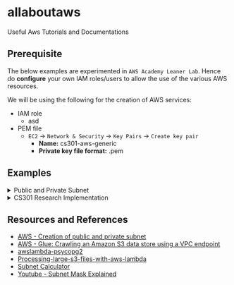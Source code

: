 # allaboutaws
Useful Aws Tutorials and Documentations

## Prerequisite 
The below examples are experimented in `AWS Academy Leaner Lab`. Hence do **configure** your own IAM roles/users to allow the use of the various AWS resources.

We will be using the following for the creation of AWS services:
- IAM role
    - asd
- PEM file
    - `EC2` -> `Network & Security` -> `Key Pairs` -> `Create key pair`
        - **Name:** cs301-aws-generic
        - **Private key file format:** .pem

## Examples 
<details>
<summary>Public and Private Subnet </summary>

<img src="static/vpc-private-public-subnet.png">  <!-- weight = "" height = "" -->

### Summary
We will be creating a 
- 1 vpc *(IP address of 10.0.0.0/16)* to allow **65534** hosts (256*256 - 2)
- 1 public subnet *(IP address of 10.0.1.0/24)* to allow **254** hosts (256 - 2)
- 1 private subnet *(IP address of 10.0.2.0/24)* to allow **254** hosts (256 - 2)

The key difference between a private and a public subnet is that private subnet associated with a route table that **doesn’t have a route to an internet gateway**.

### Implementation Steps

**NOTE:** You can click **VPC and more** to create a new VPC with 2 public and 2 private subnet configured automatically for you. Click [here](./static/aws-create-vpc-and-more.png) to see the visualisation!


1. Create VPC
    - `VPC (service)` -> `Virtual private cloud (left navigation menu)` -> `Your VPCs` -> `Create VPC`
        - **Name:** vpc-demo
        - **IPv4 CIDR:** 10.0.0.0/16
2. Create Subnet for both private and public
    - `VPC (service)` -> `Virtual private cloud (left navigation menu)` -> `Subnets` -> `Create subnet`
        - **VPC ID:** <select your VPC from (1)> 
        - **Subnet name:** subnet-public-1, subnet-private-1
        - **Availability Zone:** us-east-1a , us-east-1b *(you can allow AWS to choose for you but I assign manually for better control of resources later on)*
        - **IPv4 CIDR block:** 10.0.1.0/24 , 10.0.2.0/24 respectively
        - CLICK `add new subnet` to add more
3. Create a new Internet gateways
    - `VPC (service)` -> `Virtual private cloud (left navigation menu)` -> `Internet gateways` -> `Create internet gateway`
        - **Name tag:** demo-internet-gateway
    - Click on your gateway, from `Actions` -> `Attach to VPC` 
        - **Available VPCs**: <select your VPC from (1)> 
4. Create Route tables for your private and public subnets
    - Do note that a default route table is already attached during the creation of VPC. In this case we will be using the **default route table for the private subnet** since it is not routed to any internet gateway.
        <img src="static/aws-default-route-table.png">
    - Change the name of the default route table for the private subnet
        - `VPC (service)` -> `Virtual private cloud (left navigation menu)` -> `Route tables`
        - Find the default route table that is under your vpc and hover your mouse-tip to the `-` under the `Name` column.
            - **Edit Name:**: rt-private-1
    - Create route table for public subnet
        - `VPC (service)` -> `Virtual private cloud (left navigation menu)` -> `Route tables` -> `Create route table`
            - **Edit Name:**: rt-public
            - **VPC:** <select your VPC from (1)> 
        - Once created, click on `Edit Routes` and `Add route`
            - **Destination:** 0.0.0.0/0
            - **Target:** Click `Internet Gateway` and you will see the gateway that you have attached in (3)
5. Change the route table for your public subnet *(private subnet should already be attached to the default route table which you renamed at (4))*
    - `VPC (service)` -> `Virtual private cloud (left navigation menu)` -> `Subnets`
    - Click on your public subnet *(subnet-public-1)*
    - Under `Route table`, click `Edit route association` and change the route table ID
        - **Route table ID:**: rt-public
6. YAY! you have successfully setup a private and a public subnet under your own VPC! You can visualise the resource map by clicking on your `VPC`. From the image below, you can see that the two different subnets are associated with different route table. Only the public subnet can access the internet gateway.
    <img src="static/aws-vpc-setup-demo.png">



</details>

<details>
<summary>CS301 Research Implementation </summary>

### Summary
The research focuses on evaluating the efficiency of processing large csv files and inserting into a Postgres database through:
1. Recurring Lambda function
2. AWS GLUE

Since this is just a research, there are quite alot of hard-coded values which we should not be doing in real production!

### Implementation Steps (Brief)
1. Recurring lambda function (reference [here](https://medium.com/swlh/processing-large-s3-files-with-aws-lambda-2c5840ae5c91))
    - Lambda does not provide 3rd party libraries out of the box. We have to zip the files and upload the lambda codes.
    - Zip the psycopg2 folder of your choice together ([awslambda-psycopg2 Github repo](https://github.com/jkehler/awslambda-psycopg2)) with the lambda handler code found [here](./scripts/research_lambda_handler.py)
    - Remember to increase the default time limit to 15 minutes.
2. AWS Glue
    - Attached an Amazon S3 endpoint to the VPC. Check [here](https://docs.aws.amazon.com/glue/latest/dg/connection-S3-VPC.html) for more details.
    - Create Crawler to get s3 files and process columns
    - Establish connection with Postgres database and create Crawler as well
    - Copy/upload the python script and create job. [Glue script](./scripts/research_glue_etl_test.py)

### Results - Lambda
The usual practice of ingesting data from a large CSV file is to send records to a message queue and allow the processing of each record to run asynchronously. The team simulated this environment by invoking an AWS Lambda function to open the CSV file and create a generator to receive each row. These rows are processed and sent to the database. 

As each lambda function has a maximum duration limit of 15 minutes, the function regularly checks if the remaining time is more than the stipulated time (defined by us) after each row retrieval. Another lambda function will be invoked asynchronously with the same event object and the additional offset value. This offset value helps to determine the last position of the processed records. 

<p align="center" width="100%">
    <img src="static/aws-research-lambda-logs.png">
    <img src="static/aws-research-lambda-insert-time.png">
</p>

The whole process took approximately 28 minutes for 478,817 records. The team reckons that the duration will increase as the processing algorithm gets more complex. 

### Results - Glue
The entire CSV file is processed and only sent to the database once all algorithms run successfully. The insertion of  478,817 records took approximately 3 seconds and the glue job took approximately 3 to 5 minutes. 

<p align="center" width="100%">
    <img src="static/aws-research-glue-logs.png">
    <img src="static/aws-research-glue-insert-time.png">
</p>


</details>



## Resources and References
- [AWS - Creation of public and private subnet](https://www.1cloudhub.com/aws-vpc-101-creation-of-public-subnet-and-private-subnet-in-vpc-and-test-connectivity/)
- [AWS - Glue: Crawling an Amazon S3 data store using a VPC endpoint](https://docs.aws.amazon.com/glue/latest/dg/connection-S3-VPC.html)
- [awslambda-psycopg2](https://github.com/jkehler/awslambda-psycopg2)
- [Processing-large-s3-files-with-aws-lambda](https://medium.com/swlh/processing-large-s3-files-with-aws-lambda-2c5840ae5c91)
- [Subnet Calculator](https://www.davidc.net/sites/default/subnets/subnets.html)
- [Youtube - Subnet Mask Explained](https://www.youtube.com/watch?v=s_Ntt6eTn94)

